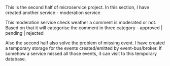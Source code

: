 This is the second half of microservice project.
In this section, I have created another service - moderation service

This moderation service check weather a comment is moderated or not. Based on that it will categorise the comment in three category - approved | pending | rejected

Also the second half also solve the problem of missing event. I have created a temporary storage for the events created/emitted by event-bus/broker. If somehow a service missed all those events, it can visit to this
temporary database.
